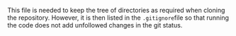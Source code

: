 This file is needed to keep the tree of directories as required when cloning the repository.
However, it is then listed in the `.gitignore`file so that running the code does not add unfollowed changes in the git status.